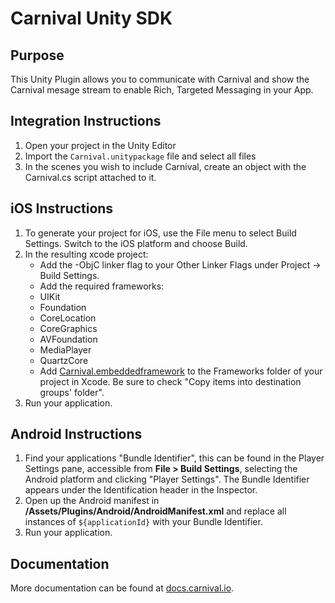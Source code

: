 # Carnival Unity SDK

## Purpose
This Unity Plugin allows you to communicate with Carnival and show the Carnival mesage stream to enable Rich, Targeted Messaging in your App.

## Integration Instructions

1. Open your project in the Unity Editor
2. Import the `Carnival.unitypackage` file and select all files
3. In the scenes you wish to include Carnival, create an object with the Carnival.cs script attached to it. 


## iOS Instructions

1. To generate your project for iOS, use the File menu to select Build Settings. Switch to the iOS platform and choose Build.
2. In the resulting xcode project:
	* Add the -ObjC linker flag to your Other Linker Flags under Project -> Build Settings.
	* Add the required frameworks:
	 * UIKit 
	 * Foundation
	 * CoreLocation
	 * CoreGraphics 
	 * AVFoundation
	 * MediaPlayer
	 * QuartzCore
	* Add [Carnival.embeddedframework](https://github.com/carnivalmobile/carnival-ios-sdk/tree/master/Carnival.embeddedframework) to the Frameworks folder of your project in Xcode. Be sure to check "Copy items into destination groups' folder". 
3. Run your application. 

## Android Instructions

1. Find your applications "Bundle Identifier", this can be found in the Player Settings pane, accessible from **File > Build Settings**, selecting the Android platform and clicking "Player Settings". The Bundle Identifier appears under the Identification header in the Inspector.
2. Open up the Android manifest in **/Assets/Plugins/Android/AndroidManifest.xml** and replace all instances of `${applicationId}` with your Bundle Identifier.
3. Run your application.

## Documentation

More documentation can be found at [docs.carnival.io](ocs.carnival.io).
